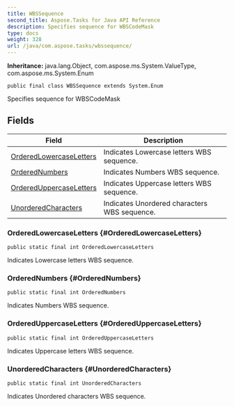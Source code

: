 ```yaml
---
title: WBSSequence
second_title: Aspose.Tasks for Java API Reference
description: Specifies sequence for WBSCodeMask
type: docs
weight: 328
url: /java/com.aspose.tasks/wbssequence/
---
```


**Inheritance:**
java.lang.Object, com.aspose.ms.System.ValueType, com.aspose.ms.System.Enum
```
public final class WBSSequence extends System.Enum
```

Specifies sequence for WBSCodeMask
## Fields

| Field | Description |
| --- | --- |
| [OrderedLowercaseLetters](#OrderedLowercaseLetters) | Indicates Lowercase letters WBS sequence. |
| [OrderedNumbers](#OrderedNumbers) | Indicates Numbers WBS sequence. |
| [OrderedUppercaseLetters](#OrderedUppercaseLetters) | Indicates Uppercase letters WBS sequence. |
| [UnorderedCharacters](#UnorderedCharacters) | Indicates Unordered characters WBS sequence. |
### OrderedLowercaseLetters {#OrderedLowercaseLetters}
```
public static final int OrderedLowercaseLetters
```


Indicates Lowercase letters WBS sequence.

### OrderedNumbers {#OrderedNumbers}
```
public static final int OrderedNumbers
```


Indicates Numbers WBS sequence.

### OrderedUppercaseLetters {#OrderedUppercaseLetters}
```
public static final int OrderedUppercaseLetters
```


Indicates Uppercase letters WBS sequence.

### UnorderedCharacters {#UnorderedCharacters}
```
public static final int UnorderedCharacters
```


Indicates Unordered characters WBS sequence.

